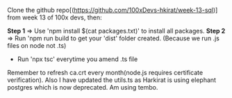 Clone the github repo[(https://github.com/100xDevs-hkirat/week-13-sql)] from week 13 of 100x devs, then:

**Step 1** => Use 'npm install $(cat packages.txt)' to install all packages.
**Step 2** =>  Run 'npm run build to get your 'dist' folder created. (Because we run .js files on node not .ts)

- Run 'npx tsc' everytime you amend .ts file

Remember to refresh ca.crt every month(node.js requires certificate verification).
Also I have updated the utils.ts as Harkirat is using elephant postgres which is now deprecated. Am using tembo.